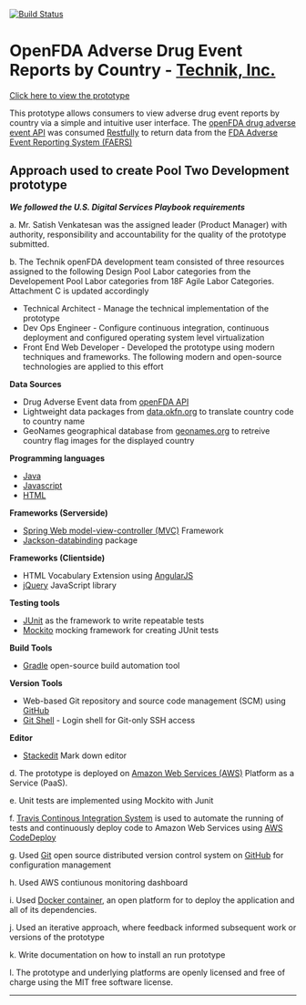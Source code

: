 [![Build Status](https://travis-ci.org/krishnachaganti/travis_test.svg?branch=master)](https://travis-ci.org/krishnachaganti/technikfda)

# OpenFDA Adverse Drug Event Reports by Country - [Technik, Inc.](http://www.technikinc.com) 

[Click here to view the prototype](http://ec2-54-175-24-134.compute-1.amazonaws.com:8080/technikfda/)

This prototype allows consumers to view adverse drug event reports by country via a simple and intuitive user interface. The [openFDA drug adverse event API](https://api.fda.gov/drug/event) was consumed [Restfully](https://en.wikipedia.org/wiki/Representational_state_transfer) to return data from the [FDA Adverse Event Reporting System (FAERS)](https://open.fda.gov/data/faers/) 


## Approach used to create Pool Two Development prototype

***We followed the U.S. Digital Services Playbook requirements***

a. Mr. Satish Venkatesan was the assigned leader (Product Manager) with authority, responsibility and accountability for the quality of the prototype submitted.

b. The Technik openFDA development team consisted of three resources assigned to the following Design Pool Labor categories from the Developement Pool Labor categories from 18F Agile Labor Categories. Attachment C is updated accordingly

 - Technical Architect - Manage the technical implementation of the prototype
 - Dev Ops  Engineer - Configure continuous integration, continuous deployment and configured operating system level virtualization
 - Front  End Web Developer - Developed the prototype using modern techniques and frameworks. The following modern and open-source technologies are applied to this effort

**Data Sources** 
 - Drug Adverse Event data from [openFDA    API](https://open.fda.gov/api/reference/)
 - Lightweight data packages from [data.okfn.org](http://data.okfn.org/) to translate country code to    country name
 - GeoNames geographical database from [geonames.org](http://www.geonames.org)  to retreive country flag images for the displayed country

**Programming languages**
 - [Java](https://en.wikipedia.org/wiki/Java_programming_language)
 - [Javascript](https://en.wikipedia.org/wiki/JavaScript) 
 - [HTML](https://en.wikipedia.org/wiki/HTML)

**Frameworks (Serverside)**
 - [Spring Web model-view-controller (MVC)](https://spring.io/guides/gs/serving-web-content/) Framework
 - [Jackson-databinding](https://github.com/FasterXML/jackson-databind/) package 

**Frameworks (Clientside)**
 - HTML Vocabulary Extension using [AngularJS](https://angularjs.org/)
 - [jQuery](https://jquery.com/) JavaScript library

**Testing tools**
 - [JUnit](http://junit.org/) as the framework to write repeatable tests
 - [Mockito](http://mockito.org/) mocking framework for creating JUnit tests 

**Build Tools**
 - [Gradle](https://gradle.org/) open-source build automation tool

**Version Tools**
 - Web-based Git repository and source code management (SCM) using [GitHub](https://github.com/)
 - [Git Shell](http://git-scm.com/docs/git-shell) - Login shell for Git-only SSH access

**Editor**
 - [Stackedit](https://stackedit.io/) Mark down editor


d. The prototype is deployed on [Amazon Web Services (AWS)](https://aws.amazon.com/?nc2=h_lg) Platform as a Service (PaaS).

e.  Unit tests are implemented using Mockito with Junit

f. [Travis Continous Integration System](https://travis-ci.org) is used to automate the running of tests and continuously deploy code to Amazon Web Services using [AWS CodeDeploy](http://aws.amazon.com/codedeploy/)

g. Used [Git](https://git-scm.com/) open source distributed version control system on [GitHub](https://github.com/) for configuration management

h. Used AWS contiunous monitoring dashboard
 
i. Used [Docker container](https://www.docker.com/), an open platform for to deploy the application and all of its dependencies.
 
j. Used an iterative approach, where feedback informed subsequent work or versions of the prototype

k. Write documentation on how to install an run prototype

l. The prototype and underlying platforms are openly licensed and free of charge using the MIT free software license.


----------
